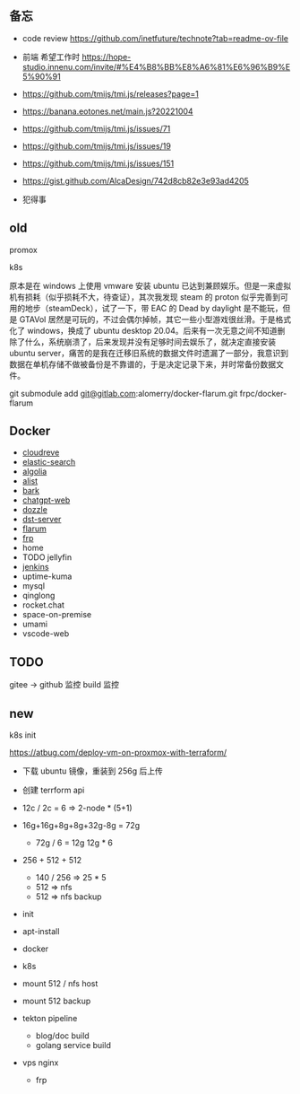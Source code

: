 ## 备忘

- code review https://github.com/inetfuture/technote?tab=readme-ov-file
- 前端 希望工作时 https://hope-studio.innenu.com/invite/#%E4%B8%BB%E8%A6%81%E6%96%B9%E5%90%91

- https://github.com/tmijs/tmi.js/releases?page=1
- https://banana.eotones.net/main.js?20221004
- https://github.com/tmijs/tmi.js/issues/71
- https://github.com/tmijs/tmi.js/issues/19
- https://github.com/tmijs/tmi.js/issues/151
- https://gist.github.com/AlcaDesign/742d8cb82e3e93ad4205


- 犯得事


## old

promox

k8s

原本是在 windows 上使用 vmware 安装 ubuntu 已达到兼顾娱乐。但是一来虚拟机有损耗（似乎损耗不大，待查证），其次我发现 steam 的 proton 似乎完善到可用的地步（steamDeck），试了一下，带 EAC 的 Dead by daylight 是不能玩，但是 GTAVol 居然是可玩的，不过会偶尔掉帧，其它一些小型游戏很丝滑。于是格式化了 windows，换成了 ubuntu desktop 20.04。后来有一次无意之间不知道删除了什么，系统崩溃了，后来发现并没有足够时间去娱乐了，就决定直接安装 ubuntu server，痛苦的是我在迁移旧系统的数据文件时遗漏了一部分，我意识到数据在单机存储不做被备份是不靠谱的，于是决定记录下来，并时常备份数据文件。

git submodule add git@gitlab.com:alomerry/docker-flarum.git frpc/docker-flarum

## Docker

- [cloudreve](https://github.com/cloudreve/Cloudreve)
- [elastic-search](https://github.com/elastic/elasticsearch)
- [algolia](https://www.algolia.com/)
- [alist](https://alist.nn.ci/zh/guide/)
- [bark](https://bark.day.app)
- [chatgpt-web](https://github.com/Chanzhaoyu/chatgpt-web)
- [dozzle](https://github.com/amir20/dozzle)
- [dst-server](https://github.com/qinming99/dst-admin)
- [flarum](https://docs.flarum.org/zh/)
- [frp](https://gofrp.org)
- home
- TODO jellyfin
- [jenkins](https://www.jenkins.io/)
- uptime-kuma
- mysql
- qinglong
- rocket.chat
- space-on-premise
- umami
- vscode-web

## TODO

gitee -> github 监控 build 监控

## new

k8s init

https://atbug.com/deploy-vm-on-proxmox-with-terraform/

- 下载 ubuntu 镜像，重装到 256g 后上传
- 创建 terrform api
- 12c / 2c = 6 => 2-node * (5+1)
- 16g+16g+8g+8g+32g-8g = 72g
  - 72g / 6 = 12g 12g * 6
- 256 + 512 + 512
  - 140 / 256 => 25 * 5
  - 512 => nfs
  - 512 => nfs backup

- init
- apt-install
- docker
- k8s
- mount 512 / nfs host
- mount 512 backup

- tekton pipeline
  - blog/doc build
  - golang service build

- vps nginx
  - frp
